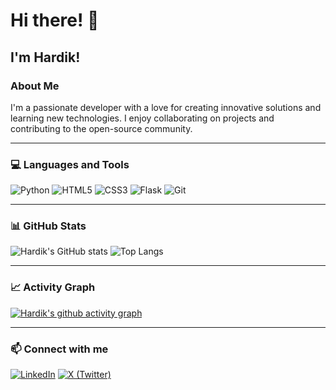 # Hi there! 👋

## I'm Hardik!

### About Me
I'm a passionate developer with a love for creating innovative solutions and learning new technologies. I enjoy collaborating on projects and contributing to the open-source community.


---

### 💻 Languages and Tools

![Python](https://img.shields.io/badge/Python-3776AB?style=for-the-badge&logo=python&logoColor=white)
![HTML5](https://img.shields.io/badge/HTML5-E34F26?style=for-the-badge&logo=html5&logoColor=white)
![CSS3](https://img.shields.io/badge/CSS3-1572B6?style=for-the-badge&logo=css3&logoColor=white)
![Flask](https://img.shields.io/badge/Flask-000000?style=for-the-badge&logo=flask&logoColor=white)
![Git](https://img.shields.io/badge/Git-F05032?style=for-the-badge&logo=git&logoColor=white)

---

### 📊 GitHub Stats

![Hardik's GitHub stats](https://github-readme-stats.vercel.app/api?username=hardikm1410&show_icons=true&theme=radical)
![Top Langs](https://github-readme-stats.vercel.app/api/top-langs/?username=hardikm1410&layout=compact&theme=radical)

---

### 📈 Activity Graph

[![Hardik's github activity graph](https://github-readme-activity-graph.vercel.app/graph?username=hardikm1410&theme=react-dark)](https://github.com/hardikm1410)

---

### 📫 Connect with me


[![LinkedIn](https://img.shields.io/badge/LinkedIn-0A66C2?style=for-the-badge&logo=linkedin&logoColor=white)](https://www.linkedin.com/in/hardik-maniyar-319bb7326)
[![X (Twitter)](https://img.shields.io/badge/X-000000?style=for-the-badge&logo=x&logoColor=white)](https://twitter.com/HardikM14106)

